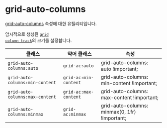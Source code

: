 # grid-auto-columns

[grid-auto-columns](https://developer.mozilla.org/en-US/docs/Web/CSS/grid-auto-columns) 속성에 대한 유틸리티입니다.

암시적으로 생성된 [<code>grid column track</code>](https://developer.mozilla.org/en-US/docs/Glossary/Grid_Tracks)의 크기를 설정합니다.

<table>
  <thead>
    <tr>
      <th scope="col">클래스</th>
      <th scope="col">약어 클래스</th>
      <th scope="col">속성</th>
    </tr>
  </thead>
  <tbody>
<tr>
  <td><code>grid-auto-columns:auto</code></td>
  <td><code>grid-ac:auto</code></td>
  <td><span class="code">grid-auto-columns: auto !important;</span></td>
</tr>

<tr>
  <td><code>grid-auto-columns:min-content</code></td>
  <td><code>grid-ac:min-content</code></td>
  <td><span class="code">grid-auto-columns: min-content !important;</span></td>
</tr>

<tr>
  <td><code>grid-auto-columns:max-content</code></td>
  <td><code>grid-ac:max-content</code></td>
  <td><span class="code">grid-auto-columns: max-content !important;</span></td>
</tr>

<tr>
  <td><code>grid-auto-columns:minmax</code></td>
  <td><code>grid-ac:minmax</code></td>
  <td><span class="code">grid-auto-columns: minmax(0, 1fr) !important;</span></td>
</tr>

  </tbody>

</table>

